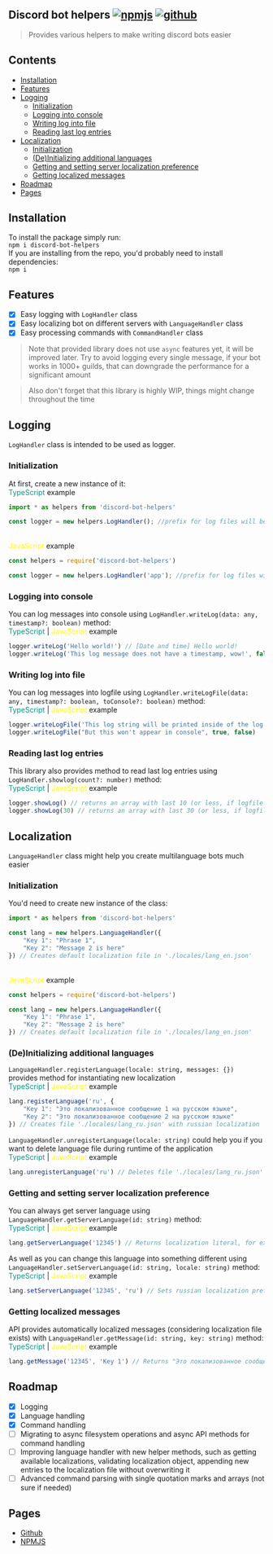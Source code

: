 [npmjs]: https://www.npmjs.com/package/discord-bot-helpers
[github]: https://github.com/2chevskii/discord-bot-helpers

## Discord bot helpers [![npmjs](https://img.shields.io/npm/v/discord-bot-helpers)][npmjs] [![github](https://img.shields.io/github/license/2chevskii/discord-bot-helpers)][github]
> Provides various helpers to make writing discord bots easier

## Contents

- [Installation](#installation)
- [Features](#features)
- [Logging](#logging)
  - [Initialization](#initialization)
  - [Logging into console](#logging-into-console)
  - [Writing log into file](#writing-log-into-file)
  - [Reading last log entries](#reading-last-log-entries)
- [Localization](#localization)
  - [Initialization](#initialization-1)
  - [(De)Initializing additional languages](#deinitializing-additional-languages)
  - [Getting and setting server localization preference](#getting-and-setting-server-localization-preference)
  - [Getting localized messages](#getting-localized-messages)
- [Roadmap](#roadmap)
- [Pages](#pages)

## Installation
To install the package simply run:<br>
`npm i discord-bot-helpers`<br>
If you are installing from the repo, you'd probably need to install dependencies:<br>
`npm i`<br>

## Features
- [x] Easy logging with `LogHandler` class
- [x] Easy localizing bot on different servers with `LanguageHandler` class
- [x] Easy processing commands with `CommandHandler` class

> Note that provided library does not use `async` features yet, it will be improved later. Try to avoid logging every single message, if your bot works in 1000+ guilds, that can downgrade the performance for a significant amount

> Also don't forget that this library is highly WIP, things might change throughout the time

## Logging
`LogHandler` class is intended to be used as logger.

### Initialization
At first, create a new instance of it:
<br><span style="color:#009988">TypeScript</span> example
```ts
import * as helpers from 'discord-bot-helpers'

const logger = new helpers.LogHandler(); //prefix for log files will be 'bot' in this case ('bot_yyyy_mm_dd.log')
```

<br><span style="color:#ffff00">JavaScript</span> example
```js
const helpers = require('discord-bot-helpers')

const logger = new helpers.LogHandler('app'); //prefix for log files will be 'app' in this case ('app_yyyy_mm_dd.log')
```
### Logging into console
You can log messages into console using `LogHandler.writeLog(data: any, timestamp?: boolean)` method:
<br><span style="color:#009988">TypeScript</span> | <span style="color:#ffff00">JavaScript</span> example
```js
logger.writeLog('Hello world!') // [Date and time] Hello world!
logger.writeLog('This log message does not have a timestamp, wow!', false) // This log message does not have a timestamp, wow!
```

### Writing log into file
You can log messages into logfile using `LogHandler.writeLogFile(data: any, timestamp?: boolean, toConsole?: boolean)` method:
<br><span style="color:#009988">TypeScript</span> | <span style="color:#ffff00">JavaScript</span> example
```js
logger.writeLogFile('This log string will be printed inside of the log file and console!')
logger.writeLogFile("But this won't appear in console", true, false)
```

### Reading last log entries
This library also provides method to read last log entries using `LogHandler.showlog(count?: number)` method:
<br><span style="color:#009988">TypeScript</span> | <span style="color:#ffff00">JavaScript</span> example
```js
logger.showLog() // returns an array with last 10 (or less, if logfile is not long enough) log entries
logger.showLog(30) // returns an array with last 30 (or less, if logfile is not long enough) log entries
```

## Localization
`LanguageHandler` class might help you create multilanguage bots much easier
### Initialization
You'd need to create new instance of the class:
```ts
import * as helpers from 'discord-bot-helpers'

const lang = new helpers.LanguageHandler({
    "Key 1": "Phrase 1",
    "Key 2": "Message 2 is here"
}) // Creates default localization file in './locales/lang_en.json'
```

<br><span style="color:#ffff00">JavaScript</span> example
```js
const helpers = require('discord-bot-helpers')

const lang = new helpers.LanguageHandler({
    "Key 1": "Phrase 1",
    "Key 2": "Message 2 is here"
}) // Creates default localization file in './locales/lang_en.json'
```

### (De)Initializing additional languages
`LanguageHandler.registerLanguage(locale: string, messages: {})` provides method for instantiating new localization
<br><span style="color:#009988">TypeScript</span> | <span style="color:#ffff00">JavaScript</span> example
```js
lang.registerLanguage('ru', {
    "Key 1": "Это локализованное сообщение 1 на русском языке",
    "Key 2": "Это локализованное сообщение 2 на русском языке"
}) // Creates file './locales/lang_ru.json' with russian localization
```
`LanguageHandler.unregisterLanguage(locale: string)` could help you if you want to delete language file during runtime of the application
<br><span style="color:#009988">TypeScript</span> | <span style="color:#ffff00">JavaScript</span> example
```js
lang.unregisterLanguage('ru') // Deletes file './locales/lang_ru.json' with russian localization and destroys russian localization in memory
```

### Getting and setting server localization preference
You can always get server language using `LanguageHandler.getServerLanguage(id: string)` method:
<br><span style="color:#009988">TypeScript</span> | <span style="color:#ffff00">JavaScript</span> example
```js
lang.getServerLanguage('12345') // Returns localization literal, for example - 'en'
```
As well as you can change this language into something different using `LanguageHandler.setServerLanguage(id: string, locale: string)` method:
<br><span style="color:#009988">TypeScript</span> | <span style="color:#ffff00">JavaScript</span> example
```js
lang.setServerLanguage('12345', 'ru') // Sets russian localization preference for server with id '12345'
```

### Getting localized messages
API provides automatically localized messages (considering localization file exists) with `LanguageHandler.getMessage(id: string, key: string)` method:
<br><span style="color:#009988">TypeScript</span> | <span style="color:#ffff00">JavaScript</span> example
```js
lang.getMessage('12345', 'Key 1') // Returns "Это локализованное сообщение 1 на русском языке", since we have set 'ru' localization for server '12345' in previous steps
```

## Roadmap
- [x] Logging
- [x] Language handling
- [x] Command handling
- [ ] Migrating to async filesystem operations and async API methods for command handling
- [ ] Improving language handler with new helper methods, such as getting available localizations, validating localization object, appending new entries to the localization file without overwriting it
- [ ] Advanced command parsing with single quotation marks and arrays (not sure if needed)

## Pages
* [Github]
* [NPMJS]